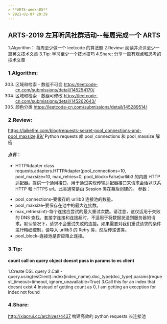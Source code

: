 ```yaml
---
> **ARTS-week-05**
> 2021-02-07 20:39
---
```



## ARTS-2019 左耳听风社群活动--每周完成一个 ARTS
1.Algorithm： 每周至少做一个 leetcode 的算法题
2.Review: 阅读并点评至少一篇英文技术文章
3.Tip: 学习至少一个技术技巧
4.Share: 分享一篇有观点和思考的技术文章

### 1.Algorithm:

303. 区域和检索 - 数组不可变 https://leetcode-cn.com/submissions/detail/145254170/
307. 区域和检索 - 数组可修改 https://leetcode-cn.com/submissions/detail/145262643/
75. 颜色分类 https://leetcode-cn.com/submissions/detail/145289514/

### 2.Review:

https://laike9m.com/blog/requests-secret-pool_connections-and-pool_maxsize,89/
Python requests 库 pool_connections 和 pool_maxsize 解密

#### 点评：

- HTTPAdapter
class requests.adapters.HTTPAdapter(pool_connections=10, pool_maxsize=10, max_retries=0, pool_block=False)urllib3 的内置 HTTP 适配器。提供一个通用接口，用于通过实现传输适配器接口来请求会话以联系 HTTP 和 HTTPS url。此类通常是由 Session 类在幕后创建的。
参数：
 * pool_connections–要缓存的 urllib3 连接池的数量。
 * pool_maxsize–要保存在池中的最大连接数。
 * max_retries(int)–每个连接应尝试的最大重试次数。请注意，这仅适用于失败的 DNS 查找，套接字连接和连接超时，不适用于将数据发送到服务器的请求。默认情况下，请求不会重试失败的连接。如果需要对我们重试请求的条件进行精细控制，请导入 urllib3 的 Retry 类，然后传递该类。
 * pool_block–连接池是否应阻止连接。

### 3.Tip:

#### count call on query object doesnt pass in params to es client
1.Create DSL query
2.Call - query.using(esClient).index(index_name).doc_type(doc_type).params(request_timeout=timeout, ignore_unavailable=True)
3.Call this for an index that doesnt exist
4.Instead of getting count as 0, I am getting an exception for index not found

### 4.Share:

http://xiaorui.cc/archives/4437
构建高效的 python requests 长连接池